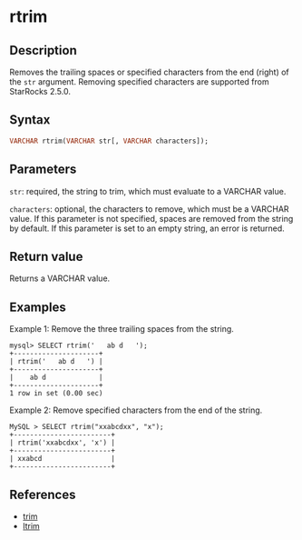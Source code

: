 ---
---

# rtrim

## Description

Removes the trailing spaces or specified characters from the end (right) of the `str` argument. Removing specified characters are supported from StarRocks 2.5.0.

## Syntax

```Haskell
VARCHAR rtrim(VARCHAR str[, VARCHAR characters]);
```

## Parameters

`str`: required, the string to trim, which must evaluate to a VARCHAR value.

`characters`: optional, the characters to remove, which must be a VARCHAR value. If this parameter is not specified, spaces are removed from the string by default. If this parameter is set to an empty string, an error is returned.

## Return value

Returns a VARCHAR value.

## Examples

Example 1: Remove the three trailing spaces from the string.

```Plain Text
mysql> SELECT rtrim('   ab d   ');
+---------------------+
| rtrim('   ab d   ') |
+---------------------+
|    ab d             |
+---------------------+
1 row in set (0.00 sec)
```

Example 2: Remove specified characters from the end of the string.

```Plain Text
MySQL > SELECT rtrim("xxabcdxx", "x");
+------------------------+
| rtrim('xxabcdxx', 'x') |
+------------------------+
| xxabcd                 |
+------------------------+
```

## References

- [trim](trim.md)
- [ltrim](ltrim.md)
